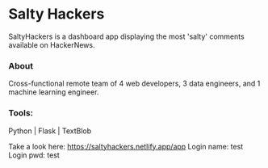 # Salty Hackers

SaltyHackers is a dashboard app displaying the most 'salty' comments available on HackerNews.

### About

Cross-functional remote team of 4 web developers, 3 data engineers, and 1 machine learning engineer.

### Tools:

Python | Flask | TextBlob

Take a look here: https://saltyhackers.netlify.app/app
Login name: test
Login pwd: test
